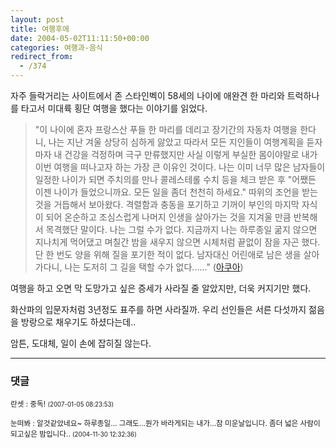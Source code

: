 ```yaml
---
layout: post
title: 여행후에
date: 2004-05-02T11:11:50+00:00
categories: 여행과-음식
redirect_from:
  - /374
---
```


자주 들락거리는 사이트에서 존 스타인벡이 58세의 나이에 애완견 한 마리와 트럭하나를 타고서 미대륙 횡단 여행을 했다는 이야기를 읽었다.

> "이 나이에 혼자 프랑스산 푸들 한 마리를 데리고 장기간의 자동차 여행을 한다니, 나는 지난 겨울 상당히 심하게 앓았고 따라서 모든 지인들이 여행계획을 듣자마자 내 건강을 걱정하며 극구 만류했지만 사실 이렇게 부실한 몸이야말로 내가 이번 여행을 떠나고자 하는 가장 큰 이유인 것이다. 나는 이미 너무 많은 남자들이 일정한 나이가 되면 주치의를 만나 콜레스테롤 수치 등을 체크 받은 후 "어쨌든 이젠 나이가 들었으니까요. 모든 일을 좀더 천천히 하세요." 따위의 조언을 받는 것을 거듭해서 보아왔다. 격렬함과 충동을 포기하고 기꺼이 부인의 마지막 자식이 되어 온순하고 조심스럽게 나머지 인생을 살아가는 것을 지겨울 만큼 반복해서 목격했단 말이다. 나는 그럴 수가 없다. 지금까지 나는 하루종일 굶지 않으면 지나치게 먹어댔고 며칠간 밤을 새우지 않으면 시체처럼 끝없이 잠을 자곤 했다. 단 한 번도 양을 위해 질을 포기한 적이 없다. 남자대신 어린애로 남은 생을 살아가다니, 나는 도저히 그 길을 택할 수가 없다......" (<a href="http://www.aq.co.kr">아쿠아</a>)

여행을 하고 오면 막 도망가고 싶은 증세가 사라질 줄 알았지만, 더욱 커지기만 했다.

화산파의 입문자처럼 3년정도 표주를 하면 사라질까. 우리 선인들은 서른 다섯까지 젊음을 방랑으로 채우기도 하셨다는데..

암튼, 도대체, 일이 손에 잡히질 않는다.

* * *

### 댓글



<!--- cmt:729 --->
<!--- mail: --->
<!--- parent:0 --->

<small class=comment>란셋 : 중독! <small>(2007-01-05 08:23:53)</small></small>


<!--- cmt:730 --->
<!--- mail: --->
<!--- parent:0 --->

<small class=comment>눈떠봐 : 알것같았네요~ 하루종일... 그래도...뭔가 바라게되는 내가...참 미운날입니다. 좀더 넓은 사람이 되고싶은 밤입니다.. <small>(2004-11-30 12:32:36)</small></small>

